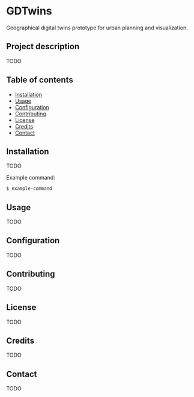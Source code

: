 # GDTwins
Geographical digital twins prototype for urban planning and visualization.

## Project description
TODO

## Table of contents
- [Installation](#installation)
- [Usage](#usage)
- [Configuration](#configuration)
- [Contributing](#contributing)
- [License](#license)
- [Credits](#credits)
- [Contact](#contact)

## Installation
TODO

Example command:
```bash
$ example-command
```

## Usage
TODO

## Configuration
TODO

## Contributing
TODO

## License 
TODO

## Credits
TODO

## Contact
TODO
